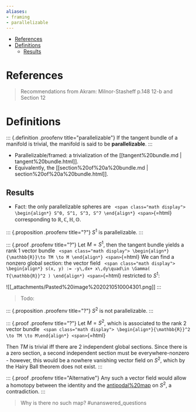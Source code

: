 ```yaml
---
aliases:
- framing
- parallelizable
---
```


-   [References](#references)
-   [Definitions](#definitions)
    -   [Results](#results)














# References

> Recommendations from Akram: Milnor-Stasheff p.148 12-b and Section 12

# Definitions

::: {.definition .proofenv title="parallelizable"}
If the tangent bundle of a manifold is trivial, the manifold is said to be **parallelizable**.
:::

-   Parallelizable/framed: a trivialization of the [[tangent%20bundle.md | tangent%20bundle.html]].
-   Equivalently, the [[section%20of%20a%20bundle.md | section%20of%20a%20bundle.html]].

## Results

-   Fact: the only parallelizable spheres are `
    <span class="math display">
    \begin{align*}
    S^0, S^1, S^3, S^7
    \end{align*}
    <span>`{=html} corresponding to ${\mathbb{R}}, {\mathbb{C}}, \mathbb{H}, \mathbb{O}$.

::: {.proposition .proofenv title="?"}
$S^1$ is parallelizable.
:::

::: {.proof .proofenv title="?"}
Let $M = S^1$, then the tangent bundle yields a rank 1 vector bundle `
<span class="math display">
\begin{align*}
{\mathbb{R}}\to TM \to M
\end{align*}
<span>`{=html} We can find a nonzero global section: the vector field `
<span class="math display">
\begin{align*}
s(x, y) := -y\,dx+ x\,dy\quad\in \Gamma( T{\mathbb{R}}^2 )
\end{align*}
<span>`{=html} restricted to $S^1$:

![[_attachments/Pasted%20image%2020210510004301.png]]
:::

> Todo:

::: {.proposition .proofenv title="?"}
$S^2$ is not parallelizable.
:::

::: {.proof .proofenv title="?"}
Let $M = S^2$, which is associated to the rank 2 vector bundle `
<span class="math display">
\begin{align*}{\mathbb{R}}^2 \to TM \to M\end{align*}
<span>`{=html}

Then $TM$ is trivial iff there are 2 independent global sections. Since there is a zero section, a second independent section must be everywhere-nonzero - however, this would be a nowhere vanishing vector field on $S^2$, which by the Hairy Ball theorem does not exist.
:::

::: {.proof .proofenv title="Alternative"}
Any such a vector field would allow a homotopy between the identity and the [antipodal%20map](antipodal%20map) on $S^2$, a contradiction.
:::

> Why is there no such map? \#unanswered_questions
